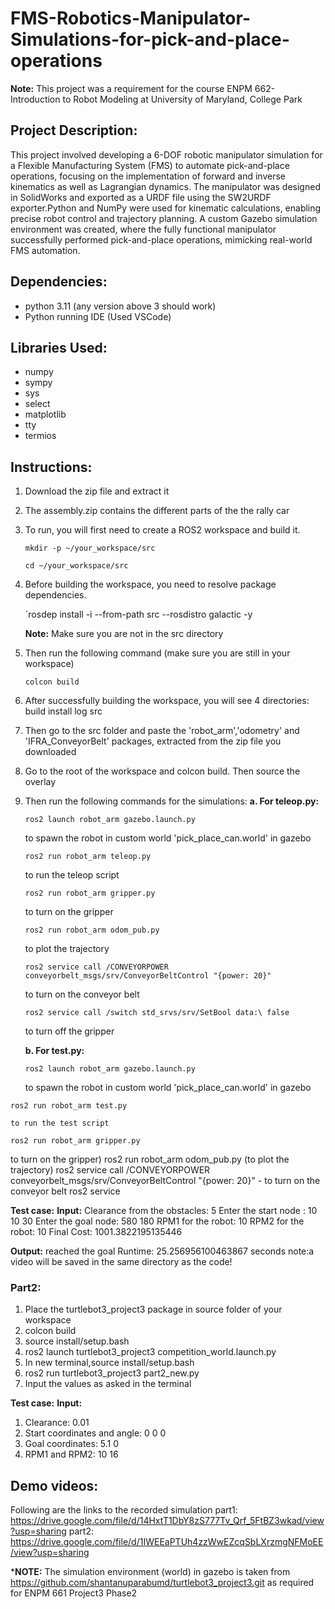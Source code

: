 # FMS-Robotics-Manipulator-Simulations-for-pick-and-place-operations
**Note:** This project was a requirement for the course ENPM 662- Introduction to Robot Modeling at University of Maryland, College Park

## Project Description:
This project involved developing a 6-DOF robotic manipulator simulation for a Flexible Manufacturing System (FMS) to automate pick-and-place operations, focusing on the implementation of forward and inverse kinematics as well as Lagrangian dynamics. The manipulator was designed in SolidWorks and exported as a URDF file using the SW2URDF exporter.Python and NumPy were used for kinematic calculations, enabling precise robot control and trajectory planning. A custom Gazebo simulation environment was created, where the fully functional manipulator successfully performed pick-and-place operations, mimicking real-world FMS automation.

## Dependencies:

* python 3.11 (any version above 3 should work)
* Python running IDE (Used VSCode)
  
## Libraries Used:
* numpy
* sympy
* sys
* select
* matplotlib
* tty
* termios

## Instructions:

1. Download the zip file and extract it
2. The assembly.zip contains the different parts of the the rally car
3. To run, you will first need to create a ROS2 workspace and build it.
   
   `mkdir -p ~/your_workspace/src`
   
   `cd ~/your_workspace/src`
   
4. Before building the workspace, you need to resolve package dependencies.

   `rosdep install -i --from-path src --rosdistro galactic -y
   
   **Note:** Make sure you are not in the src directory
5. Then run the following command (make sure you are still in your workspace)
   
   `colcon build`
   
6. After successfully building the workspace, you will see 4 directories: build install log src
7. Then go to the src folder and paste the 'robot_arm','odometry' and 'IFRA_ConveyorBelt' packages, extracted from the zip file you downloaded
8. Go to the root of the workspace and colcon build. Then source the overlay
9. Then run the following commands for the simulations:
    **a. For teleop.py:**

     `ros2 launch robot_arm gazebo.launch.py`
     
     to spawn the robot in custom world 'pick_place_can.world' in gazebo
     
    `ros2 run robot_arm teleop.py` 
    
     to run the teleop script
     
    `ros2 run robot_arm gripper.py` 
    
     to turn on the gripper
     
    `ros2 run robot_arm odom_pub.py`
    
     to plot the trajectory
     
    `ros2 service call /CONVEYORPOWER conveyorbelt_msgs/srv/ConveyorBeltControl "{power: 20}"`
    
     to turn on the conveyor belt
       
    `ros2 service call /switch std_srvs/srv/SetBool data:\ false`
    
     to turn off the gripper

   **b. For test.py:**

   `ros2 launch robot_arm gazebo.launch.py` 
   
    to spawn the robot in custom world 'pick_place_can.world' in gazebo
    
  `ros2 run robot_arm test.py` 
  
    to run the test script
    
`ros2 run robot_arm gripper.py`

  to turn on the gripper)
ros2 run robot_arm odom_pub.py (to plot the trajectory)
ros2 service call /CONVEYORPOWER conveyorbelt_msgs/srv/ConveyorBeltControl "{power:
20}" - to turn on the conveyor belt
ros2 service

**Test case:**
**Input:**
Clearance from the obstacles: 5
Enter the start node : 10 10 30
Enter the goal node: 580 180
RPM1 for the robot: 10
RPM2 for the robot: 10
Final Cost:  1001.3822195135446

**Output:**
 reached the goal
Runtime: 25.256956100463867 seconds
note:a video will be saved in the same directory as the code!

### Part2:
1. Place the turtlebot3_project3 package in source folder of your workspace
2. colcon build
3. source install/setup.bash
4. ros2 launch turtlebot3_project3 competition_world.launch.py
5. In new terminal,source install/setup.bash
6. ros2 run turtlebot3_project3 part2_new.py
7. Input the values as asked in the terminal

**Test case:**
**Input:**
1. Clearance: 0.01
2. Start coordinates and angle: 0 0 0
3. Goal coordinates: 5.1 0
4. RPM1 and RPM2: 10 16

## Demo videos:
Following are the links to the recorded simulation
part1: https://drive.google.com/file/d/14HxtT1DbY8zS777Tv_Qrf_5FtBZ3wkad/view?usp=sharing
part2: https://drive.google.com/file/d/1IWEEaPTUh4zzWwEZcqSbLXrzmgNFMoEE/view?usp=sharing

***NOTE:** The simulation environment (world) in gazebo is taken from https://github.com/shantanuparabumd/turtlebot3_project3.git as required for ENPM 661 Project3 Phase2




